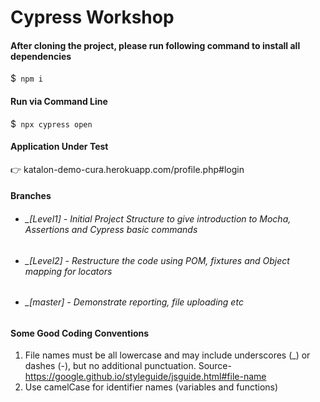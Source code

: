 # Cypress Workshop

#### After cloning the project, please run following command to install all dependencies
$` npm i`  

#### Run via Command Line
$` npx cypress open`  

#### Application Under Test
:point_right: katalon-demo-cura.herokuapp.com/profile.php#login


#### Branches
* ###### _[Level1] - Initial Project Structure to give introduction to Mocha, Assertions and Cypress basic commands 
* ###### _[Level2] - Restructure the code using POM, fixtures and Object mapping for locators  
* ###### _[master] - Demonstrate reporting, file uploading etc


#### Some Good Coding Conventions
1. File names must be all lowercase and may include underscores (_) or dashes (-), but no additional punctuation. 
Source- https://google.github.io/styleguide/jsguide.html#file-name
2. Use camelCase for identifier names (variables and functions)
